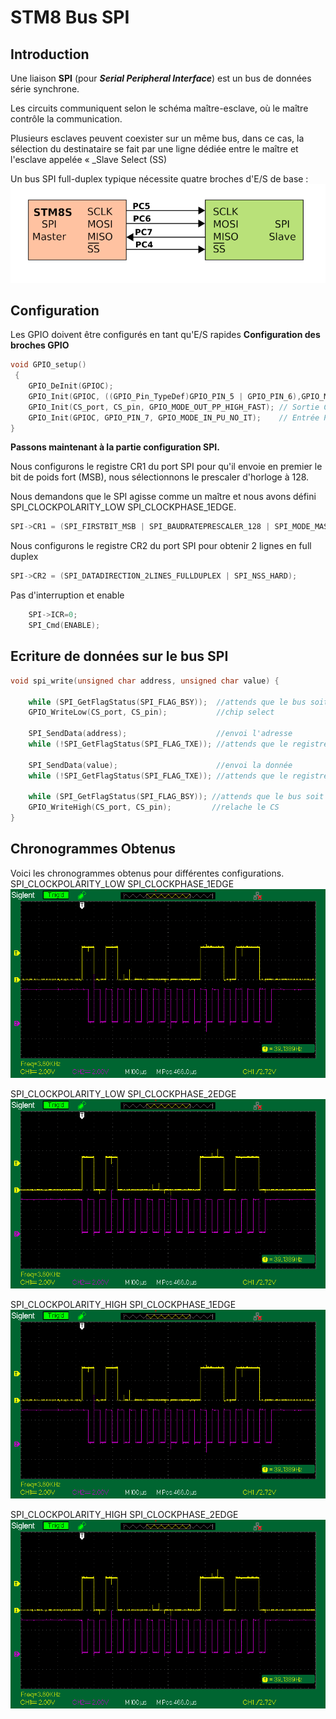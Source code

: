 ﻿# STM8 Bus SPI

## Introduction
Une liaison **SPI** (pour _**Serial Peripheral Interface**_) est un bus de données série synchrone.

Les circuits communiquent selon le schéma maître-esclave, où le maître contrôle la communication. 

Plusieurs esclaves peuvent coexister sur un même bus, dans ce cas, la sélection du destinataire se fait par une ligne dédiée entre le maître et l'esclave appelée « _Slave Select (SS)

Un bus SPI full-duplex typique nécessite quatre broches d'E/S de base :
![Liaison SPI](/06_spi/single_slave.png)

## Configuration 

Les GPIO doivent être configurés en tant qu'E/S rapides
**Configuration des broches GPIO** 
```c
void GPIO_setup()
 {
    GPIO_DeInit(GPIOC);
    GPIO_Init(GPIOC, ((GPIO_Pin_TypeDef)GPIO_PIN_5 | GPIO_PIN_6),GPIO_MODE_OUT_PP_HIGH_FAST);  //Sorties  PC5 -> CLK et PC6 -> MOSI
    GPIO_Init(CS_port, CS_pin, GPIO_MODE_OUT_PP_HIGH_FAST); // Sortie CS  -> PC4 
    GPIO_Init(GPIOC, GPIO_PIN_7, GPIO_MODE_IN_PU_NO_IT);    // Entrée PC7 -> MISO 
}
``` 
**Passons maintenant à la partie configuration SPI.**

Nous configurons le registre CR1 du port SPI pour qu'il envoie en premier le bit de poids fort (MSB), 
nous  sélectionnons le prescaler d'horloge à 128.

Nous demandons que le SPI agisse comme un maître  et nous avons défini SPI_CLOCKPOLARITY_LOW   SPI_CLOCKPHASE_1EDGE. 

```c
SPI->CR1 = (SPI_FIRSTBIT_MSB | SPI_BAUDRATEPRESCALER_128 | SPI_MODE_MASTER | SPI_CLOCKPOLARITY_LOW | SPI_CLOCKPHASE_1EDGE);
```
Nous configurons le registre CR2 du port SPI  pour obtenir 2 lignes en full duplex
```c
SPI->CR2 = (SPI_DATADIRECTION_2LINES_FULLDUPLEX | SPI_NSS_HARD);
```
Pas d'interruption et enable
```c
	SPI->ICR=0;
    SPI_Cmd(ENABLE);
```
## Ecriture de données sur le bus SPI
```c
void spi_write(unsigned char address, unsigned char value) {
     
    while (SPI_GetFlagStatus(SPI_FLAG_BSY));  //attends que le bus soit pret
    GPIO_WriteLow(CS_port, CS_pin);           //chip select
    
    SPI_SendData(address);                    //envoi l'adresse
    while (!SPI_GetFlagStatus(SPI_FLAG_TXE)); //attends que le registre d'envoi prenne en compte l'octet d'adresse  
    
    SPI_SendData(value);                      //envoi la donnée
    while (!SPI_GetFlagStatus(SPI_FLAG_TXE)); //attends que le registre d'envoi prenne en compte l'octet de donnée
        
    while (SPI_GetFlagStatus(SPI_FLAG_BSY)); //attends que le bus soit libéré
    GPIO_WriteHigh(CS_port, CS_pin); 		 //relache le CS   
}
```


## Chronogrammes Obtenus

Voici les chronogrammes obtenus pour différentes configurations.
SPI_CLOCKPOLARITY_LOW   SPI_CLOCKPHASE_1EDGE
![Liaison SPI](/06_spi/CLK_HIGH_1EDGE.png)

SPI_CLOCKPOLARITY_LOW   SPI_CLOCKPHASE_2EDGE
![Liaison SPI](/06_spi/CLK_HIGH_2EDGE.png)

SPI_CLOCKPOLARITY_HIGH   SPI_CLOCKPHASE_1EDGE
![Liaison SPI](/06_spi/CLK_HIGH_1EDGE.png)

SPI_CLOCKPOLARITY_HIGH   SPI_CLOCKPHASE_2EDGE
![Liaison SPI](/06_spi/CLK_HIGH_2EDGE.png)
